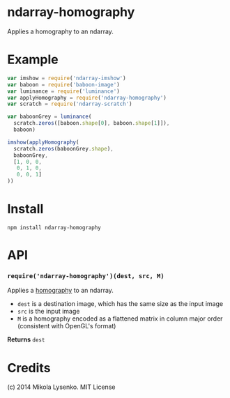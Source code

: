 ndarray-homography
==================
Applies a homography to an ndarray.

# Example

```javascript
var imshow = require('ndarray-imshow')
var baboon = require('baboon-image')
var luminance = require('luminance')
var applyHomography = require('ndarray-homography')
var scratch = require('ndarray-scratch')

var baboonGrey = luminance(
  scratch.zeros([baboon.shape[0], baboon.shape[1]]),
  baboon)

imshow(applyHomography(
  scratch.zeros(baboonGrey.shape),
  baboonGrey,
  [1, 0, 0,
   0, 1, 0,
   0, 0, 1]
))
```

# Install

```
npm install ndarray-homography
```

# API

### `require('ndarray-homography')(dest, src, M)`
Applies a [homography](http://en.wikipedia.org/wiki/Homography) to an ndarray.

* `dest` is a destination image, which has the same size as the input image
* `src` is the input image
* `M` is a homography encoded as a flattened matrix in column major order (consistent with OpenGL's format)

**Returns** `dest`

# Credits
(c) 2014 Mikola Lysenko. MIT License
